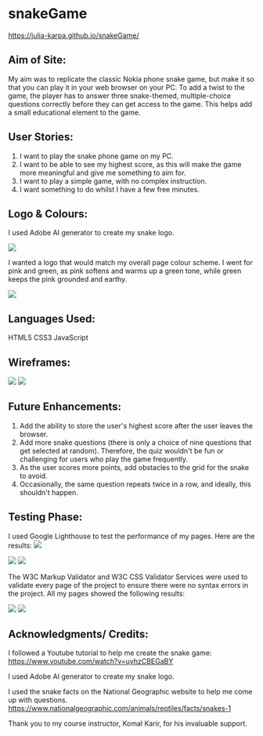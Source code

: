 # snakeGame
 https://julia-karpa.github.io/snakeGame/

 ## Aim of Site:

My aim was to replicate the classic Nokia phone snake game, but make it so that you can play it in your web browser on your PC. 
To add a twist to the game, the player has to answer three snake-themed, multiple-choice questions correctly before they can get access to the game. This helps add a small educational element to the game.

## User Stories:

1. I want to play the snake phone game on my PC.
2. I want to be able to see my highest score, as this will make the game more meaningful and give me something to aim for.
3. I want to play a simple game, with no complex instruction.
4. I want something to do whilst I have a few free minutes.

## Logo & Colours:

I used Adobe AI generator to create my snake logo. 

<img src="/assets/images/snakelogo.png">

I wanted a logo that would match my overall page colour scheme. I went for pink and green, as pink softens and warms up a green tone, while green keeps the pink grounded and earthy. 

<img src="/assets/images/colourscheme.png">


## Languages Used:

HTML5
CSS3
JavaScript


## Wireframes:

<img src="/assets/images/wireframe.jpg">

<img src="/assets/images/wireframegame.jpg">

## Future Enhancements:

1. Add the ability to store the user's highest score after the user leaves the browser.
2. Add more snake questions (there is only a choice of nine questions that get selected at random). Therefore, the quiz wouldn't be fun or challenging for users who play the game frequently.
3. As the user scores more points, add obstacles to the grid for the snake to avoid. 
4. Occasionally, the same question repeats twice in a row, and ideally, this shouldn't happen.


## Testing Phase:

I used Google Lighthouse to test the performance of my pages. Here are the results:
<img src="/assets/images/Screenshot 2024-05-02 101927.png">

<img src="/assets/images/Screenshot 2024-05-02 101735.png">

<img src="/assets/images/Screenshot 2024-05-02 102032.png">


The W3C Markup Validator and W3C CSS Validator Services were used to validate every page of the project to ensure there were no syntax errors in the project. All my pages showed the following results:

<img src="/assets/images/Screenshot 2024-05-02 103806.png">

<img src="/assets/images/Screenshot 2024-05-02 104411.png">


## Acknowledgments/ Credits:

I followed a Youtube tutorial to help me create the snake game: https://www.youtube.com/watch?v=uyhzCBEGaBY

I used Adobe AI generator to create my snake logo.

I used the snake facts on the National Geographic website to help me come up with questions. https://www.nationalgeographic.com/animals/reptiles/facts/snakes-1

Thank you to my course instructor, Komal Karir, for his invaluable support.